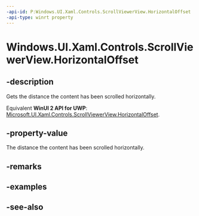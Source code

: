 ```yaml
---
-api-id: P:Windows.UI.Xaml.Controls.ScrollViewerView.HorizontalOffset
-api-type: winrt property
---
```


<!-- Property syntax
public double HorizontalOffset { get; }
-->

# Windows.UI.Xaml.Controls.ScrollViewerView.HorizontalOffset

## -description
Gets the distance the content has been scrolled horizontally.

Equivalent **WinUI 2 API for UWP**: [Microsoft.UI.Xaml.Controls.ScrollViewerView.HorizontalOffset](/windows/winui/api/microsoft.ui.xaml.controls.scrollviewerview.horizontaloffset).

## -property-value
The distance the content has been scrolled horizontally.

## -remarks

## -examples

## -see-also
